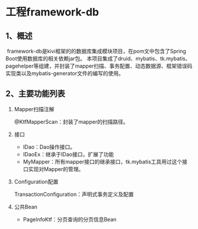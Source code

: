 # 工程framework-db

## 1、概述

​	framework-db是kivi框架的的数据库集成模块项目，在pom文中包含了Spring Boot使用数据库的相关依赖jar包。
本项目集成了druid、mybatis、tk.mybatis、pagehelper等组建，并封装了mapper扫描、事务配置、动态数据源、框架错误码实现类以及mybatis-generator文件的编写的使用。

## 2、主要功能列表

1. Mapper扫描注解

   @KtfMapperScan：封装了mapper的扫描路径。

2. 接口

   - IDao：Dao操作接口。
   - IDaoEx：继承于IDao接口，扩展了功能
   - MyMapper<T>：所有mapper接口的继承接口，tk.mybatis工具用过这个接口实现对Mapper的管理。

3. Configuration配置

   TransactionConfiguration：声明式事务定义及配置

4. 公共Bean

   - PageInfoKtf<T>：分页查询的分页信息Bean